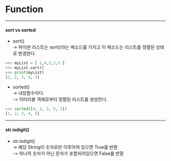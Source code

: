 # Function

---
#### sort vs sorted
- sort()  
-> 파이썬 리스트는 sort()라는 메소드를 가지고 이 메소드는 리스트를 정렬된 상태로 변경한다.  
```python
>>> myList = [ 1,4,2,3,5 ]
>>> myList.sort()
>>> print(myList)
[1, 2, 3, 4, 5]
```

- sorted()  
-> 내장함수이다.  
-> 이터러블 객체로부터 정렬된 리스트를 생성한다.   
```python
>>> sorted([4, 2, 3, 5, 1])
[1, 2, 3, 4, 5]
```
---

#### str.isdigit()  
- str.isdigit()  
-> 해당 String이 숫자로만 이루어져 있으면 True를 반환  
-> 하나의 숫자가 아닌 문자가 포함되어있으면 False를 반환  




